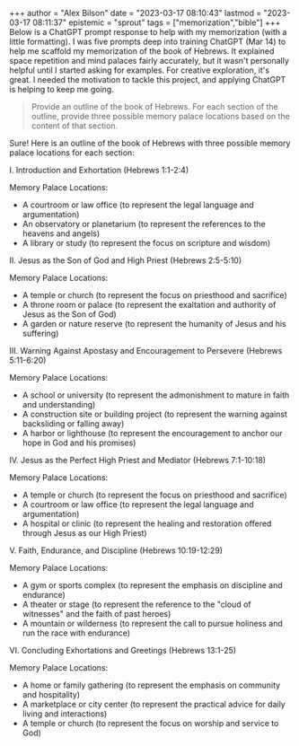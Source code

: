+++
author = "Alex Bilson"
date = "2023-03-17 08:10:43"
lastmod = "2023-03-17 08:11:37"
epistemic = "sprout"
tags = ["memorization","bible"]
+++
Below is a ChatGPT prompt response to help with my memorization (with a little formatting). I was five prompts deep into training ChatGPT (Mar 14) to help me scaffold my memorization of the book of Hebrews. It explained space repetition and mind palaces fairly accurately, but it wasn't personally helpful until I started asking for examples. For creative exploration, it's great. I needed the motivation to tackle this project, and applying ChatGPT is helping to keep me going.

> Provide an outline of the book of Hebrews. For each section of the outline, provide three possible memory palace locations based on the content of that section.

Sure! Here is an outline of the book of Hebrews with three possible memory palace locations for each section:

I. Introduction and Exhortation (Hebrews 1:1-2:4)

Memory Palace Locations:

- A courtroom or law office (to represent the legal language and argumentation)
- An observatory or planetarium (to represent the references to the heavens and angels)
- A library or study (to represent the focus on scripture and wisdom)

II. Jesus as the Son of God and High Priest (Hebrews 2:5-5:10)

Memory Palace Locations:

- A temple or church (to represent the focus on priesthood and sacrifice)
- A throne room or palace (to represent the exaltation and authority of Jesus as the Son of God)
- A garden or nature reserve (to represent the humanity of Jesus and his suffering)

III. Warning Against Apostasy and Encouragement to Persevere (Hebrews 5:11-6:20)

Memory Palace Locations:

- A school or university (to represent the admonishment to mature in faith and understanding)
- A construction site or building project (to represent the warning against backsliding or falling away)
- A harbor or lighthouse (to represent the encouragement to anchor our hope in God and his promises)

IV. Jesus as the Perfect High Priest and Mediator (Hebrews 7:1-10:18)

Memory Palace Locations:

- A temple or church (to represent the focus on priesthood and sacrifice)
- A courtroom or law office (to represent the legal language and argumentation)
- A hospital or clinic (to represent the healing and restoration offered through Jesus as our High Priest)

V. Faith, Endurance, and Discipline (Hebrews 10:19-12:29)

Memory Palace Locations:

- A gym or sports complex (to represent the emphasis on discipline and endurance)
- A theater or stage (to represent the reference to the "cloud of witnesses" and the faith of past heroes)
- A mountain or wilderness (to represent the call to pursue holiness and run the race with endurance)

VI. Concluding Exhortations and Greetings (Hebrews 13:1-25)

Memory Palace Locations:

- A home or family gathering (to represent the emphasis on community and hospitality)
- A marketplace or city center (to represent the practical advice for daily living and interactions)
- A temple or church (to represent the focus on worship and service to God)
